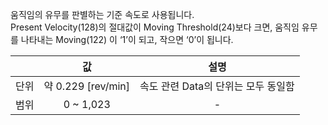 움직임의 유무를 판별하는 기준 속도로 사용됩니다.  
Present Velocity(128)의 절대값이 Moving Threshold(24)보다 크면, 움직임 유무를 나타내는 Moving(122) 이 ‘1’이 되고, 작으면 ‘0’이 됩니다.

|      |         값         |                설명                  |
|:----:|:------------------:|:-----------------------------------:|
| 단위 | 약 0.229 [rev/min] | 속도 관련 Data의 단위는 모두 동일함        |
| 범위 |     0 ~ 1,023      |                  -                  |
